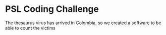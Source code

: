 # PSL Coding Challenge

The thesaurus virus has arrived in Colombia, so we created a software to be able to count the victims
